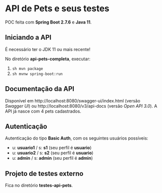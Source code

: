 # API de Pets e seus testes

POC feita com **Spring Boot 2.7.6** e **Java 11**. 


## Iniciando a API

É necessário ter o JDK 11 ou mais recente!

No diretório **api-pets-completa**, executar:
1. ```sh mvn package```
2. ```sh mvnw spring-boot:run```


## Documentação da API 

Disponível em http://localhost:8080/swagger-ui/index.html (versão *Swagger UI*) ou http://localhost:8080/v3/api-docs (versão *Open API 3.0*).
A API já nasce com 4 pets cadastrados.


## Autenticação

Autenticação do tipo **Basic Auth**, com os seguintes usuários possíveis:
* u: **usuario1** / s: **s1** (seu perfil é **usuario**)
* u: **usuario2** / s: **s2** (seu perfil é **usuario**)
* u: **admin** / s: **admin** (seu perfil é **admin**)


## Projeto de testes externo

Fica no diretório **testes-api-pets**.
